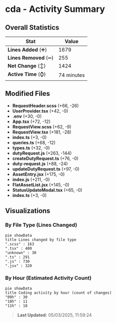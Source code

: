 # cda - Activity Summary 

## Overall Statistics

| Stat                   | Value                                                             |
| ---------------------- | ----------------------------------------------------------------- |
| **Lines Added** (➕)   | 1679                                          |
| **Lines Removed** (➖) | 255                                        |
| **Net Change** (↕)    | 1424                |
| **Active Time** (⌚)   | 74 minutes |


## Modified Files
- **RequestHeader.scss** (+66, -26)
- **UserProvider.tsx** (+42, -0)
- **.env** (+30, -0)
- **App.tsx** (+72, -12)
- **RequestView.scss** (+62, -9)
- **RequestView.tsx** (+181, -28)
- **index.ts** (+3, -0)
- **queries.ts** (+68, -12)
- **types.ts** (+32, -0)
- **dutyRequest.js** (+263, -144)
- **createDutyRequest.ts** (+76, -0)
- **duty-request.js** (+88, -24)
- **updateDutyRequest.ts** (+97, -0)
- **AssetEntry.jsx** (+175, -0)
- **index.js** (+211, -0)
- **FlatAssetList.jsx** (+145, -0)
- **StatusUpdateModal.tsx** (+65, -0)
- **index.ts** (+3, -0)

## Visualizations

### By File Type (Lines Changed)

```mermaid
pie showData
title Lines changed by file type
".scss" : 163
".tsx" : 400
"unknown" : 30
".ts" : 291
".js" : 730
".jsx" : 320
```

### By Hour (Estimated Activity Count)

```mermaid
pie showData
title Coding activity by hour (count of changes)
"09h" : 30
"10h" : 11
"11h" : 18
```


> **Last Updated:** 05/03/2025, 11:59:24